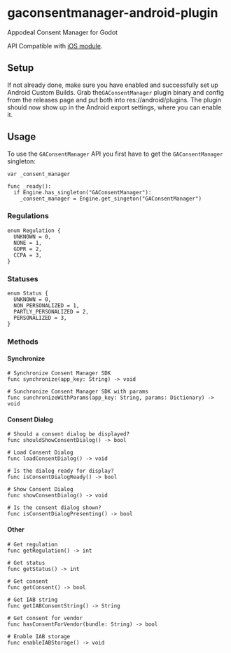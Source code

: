 # gaconsentmanager-android-plugin
Appodeal Consent Manager for Godot

API Compatible with [iOS module](https://github.com/PoqXert/gaconsentmanager-ios-module).

## Setup

If not already done, make sure you have enabled and successfully set up Android Custom Builds. Grab the``GAConsentManager`` plugin binary and config from the releases page and put both into res://android/plugins. The plugin should now show up in the Android export settings, where you can enable it.

## Usage
To use the ``GAConsentManager`` API you first have to get the ``GAConsentManager`` singleton:
```gdscript
var _consent_manager

func _ready():
  if Engine.has_singleton("GAConsentManager"):
    _consent_manager = Engine.get_singeton("GAConsentManager")
```
### Regulations
```gdscript
enum Regulation {
  UNKNOWN = 0,
  NONE = 1,
  GDPR = 2,
  CCPA = 3,
}
```
### Statuses
```gdscript
enum Status {
  UNKNOWN = 0,
  NON_PERSONALIZED = 1,
  PARTLY_PERSONALIZED = 2,
  PERSONALIZED = 3,
}
```
### Methods
#### Synchronize
```gdscript
# Synchronize Consent Manager SDK
func synchronize(app_key: String) -> void
```
```gdscript
# Sunchronize Consent Manager SDK with params
func sunchronizeWithParams(app_key: String, params: Dictionary) -> void
```
#### Consent Dialog
```gdscript
# Should a consent dialog be displayed?
func shouldShowConsentDialog() -> bool
```
```gdscript
# Load Consent Dialog
func loadConsentDialog() -> void
```
```gdscript
# Is the dialog ready for display?
func isConsentDialogReady() -> bool
```
```gdscript
# Show Consent Dialog
func showConsentDialog() -> void
```
```gdscript
# Is the consent dialog shown?
func isConsentDialogPresenting() -> bool
```
#### Other
```gdscript
# Get regulation
func getRegulation() -> int
```
```gdscript
# Get status
func getStatus() -> int
```
```gdscript
# Get consent
func getConsent() -> bool
```
```gdscript
# Get IAB string
func getIABConsentString() -> String
```
```gdscript
# Get consent for vendor
func hasConsentForVendor(bundle: String) -> bool
```
```gdscript
# Enable IAB storage
func enableIABStorage() -> void
```
